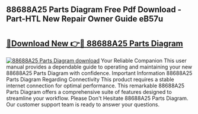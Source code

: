 ## 88688A25 Parts Diagram Free Pdf Download - Part-HTL New Repair Owner Guide eB57u

# <h2><a href="http://dfsm5h.blite.top/?on=88688A25+Parts+Diagram">🔗Download New 👉🔴 88688A25 Parts Diagram</a></h2>

[![88688A25 Parts Diagram download](https://i.imgur.com/lujVjoI.png)](http://dfsm5h.blite.top/?on=88688A25+Parts+Diagram)
Your Reliable Companion This user manual provides a dependable guide to operating and maintaining your new 88688A25 Parts Diagram with confidence. Important Information 88688A25 Parts Diagram Regarding Connectivity This product requires a stable internet connection for optimal performance. This remarkable 88688A25 Parts Diagram offers a comprehensive suite of features designed to streamline your workflow. Please Don't Hesitate 88688A25 Parts Diagram. Our customer support team is ready to answer your questions.
